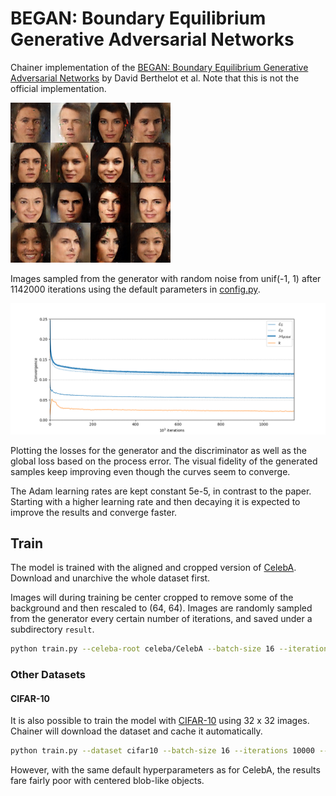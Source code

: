 # BEGAN: Boundary Equilibrium Generative Adversarial Networks

Chainer implementation of the [BEGAN: Boundary Equilibrium Generative Adversarial Networks](https://arxiv.org/abs/1703.10717) by David Berthelot et al. Note that this is not the official implementation.

![](images/sample_1142000.png)

Images sampled from the generator with random noise from unif(-1, 1) after 1142000 iterations using the default parameters in [config.py](config.py).

![](images/loss.png)

Plotting the losses for the generator and the discriminator as well as the global loss based on the process error. The visual fidelity of the generated samples keep improving even though the curves seem to converge.

The Adam learning rates are kept constant 5e-5, in contrast to the paper. Starting with a higher learning rate and then decaying it is expected to improve the results and converge faster.

## Train

The model is trained with the aligned and cropped version of [CelebA](http://mmlab.ie.cuhk.edu.hk/projects/CelebA.html). Download and unarchive the whole dataset first.

Images will during training be center cropped to remove some of the background and then rescaled to (64, 64). Images are randomly sampled from the generator every certain number of iterations, and saved under a subdirectory `result`.

```bash
python train.py --celeba-root celeba/CelebA --batch-size 16 --iterations 10000 --gpu 1
```

### Other Datasets

#### CIFAR-10

It is also possible to train the model with [CIFAR-10](https://www.cs.toronto.edu/~kriz/cifar.html) using 32 x 32 images. Chainer will download the dataset and cache it automatically.

```bash
python train.py --dataset cifar10 --batch-size 16 --iterations 10000 --gpu 1
```

However, with the same default hyperparameters as for CelebA, the results fare fairly poor with centered blob-like objects.
